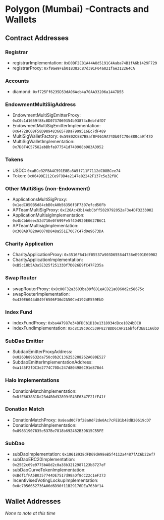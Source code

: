 # Polygon (Mumbai) -Contracts and Wallets

## Contract Addresses

### Registrar

- registrarImplementation: `0xD0DF2E81A44A8d5191C4Aaba74B1fA6b1429F729`
- registrarProxy: `0xf9ae9FEb01B382C87d391F04a021fae312264CA`

### Accounts

- diamond: `0xf725Ff6235D53dA06Acb4a70AA33206a1447D55`

### EndowmentMultiSigAddress

- EndowmentMultiSigEmitterProxy: `0xC0c1d1659f88c0D0737069354b93874cBebfdfD7`
- EndowmentMultiSigEmitterImplementation: `0x6472BC08F58D989483665F8Da7999516Ec7dF489`
- MultiSigWalletFactory: `0x59802CEB7B8af8F0619A74Db0fC70e880ca9f47D`
- MultiSigWalletImplementation: `0x7D8F4C57582abBbfa977541d740908b983A3952`

### Tokens

- USDC: `0xaBCe32FBA4C591E8Ea5A5f711F7112dC08BCee74`
- Token: `0x06499E212Ce9F9D4a2147e82242F137c5e32f8C`

### Other MultiSigs (non-Endowment)

- ApplicationsMultiSigProxy: `0x1edC050B5d84cbB0cA0b56356f3F7307efcd50Fb`
- APTeamMultiSigProxy: `0xC26Ac43b14ebCbff5029792052aF3e4DF3233902`
- ApplicationMultisigImplementation: `0x4bCbb6eec52d710e0f699Fe5f4D4920E0627B6C1`
- APTeamMultisigImplementation: `0x308AD7B20A0070D848a551E70C7C47d0e9673DA`

### Charity Application

- CharityApplicationProxy: `0x3516F641df05537a903D655844736eE991E69902`
- CharityApplicationImplementation: `0xB5c18b5A3a5E325f25133Df7D026E9fC47F235a`

### Swap Router

- swapRouterProxy: `0x0c00F32a3603ba39f6D1eACD21a0D60d2c58675c`
- swapRouterImplementation: `0x430E6044d849f6506F36d2A50Ce41924E559EbD`

### Index Fund

- indexFundProxy: `0xba4A7987e34BFDCb1D10e1318934dBce1024bDC8`
- indexFundImplementation: `0xc8C19c0cc539F827BDD6CAF216bf6f3EB1166bD`

### SubDao Emitter

- SubdaoEmitterProxyAddress: `0x026Db89632da750c0b2C136253208262A680E527`
- SubdaoEmitterImplementationAddress: `0xa145F2fDC3e2774C70Dc247d804986C91e878d4`

### Halo Implementations

- DonationMatchImplementation: `0xDfE663881Dd23d4B0d32899fE43E6347F21fF41f`

### Donation Match

- DonationMatchProxy: `0x8ead0CF0f28a0dF2de0Ac7cFEB1b48dB20619cD7`
- DonationMatchImplementation: `0x89831907835e537Be7818b692482B39815C55FE`

### SubDao

- subDaoImplementation: `0x10618938dFD69dA98eB5f4112a4487fAC6b22ef7`
- subDaoERC20Implementation: `0x25E2c69e9775bA8d2c0a38b3212987123b8727eF`
- subDaoCurveTokenImplementation: `0xBdf1fFA5B0357744DE7517d98aDf8dC22c1eF373`
- IncentivisedVotingLockupImplementation: `0x0c7056652736A06d6D90f11B29176DEa7630f14`


## Wallet Addresses
*None to note at this time*

